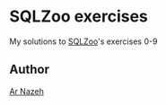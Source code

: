 # SQLZoo exercises
My solutions to [SQLZoo](https://sqlzoo.net/wiki/SQL_Tutorial)'s exercises 0-9

## Author
[Ar Nazeh](https://github.com/Nazeh)
